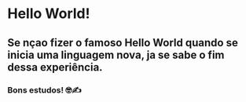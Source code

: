 # Hello World!

## Se nçao fizer o famoso Hello World quando se inicia uma linguagem nova, ja se sabe o fim dessa experiência.

### Bons estudos! 🤓✍
